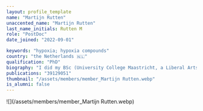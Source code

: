```yaml
---
layout: profile_template
name: "Martijn Rutten"
unaccented_name: "Martijn Rutten"
last_name_initials: Rutten M
role: "PostDoc"
date_joined: "2022-09-01"

keywords: "hypoxia; hypoxia compounds"
country: "the Netherlands 🇳🇱"
qualification: "PhD"
biography: "I did my BSc (University College Maastricht, a Liberal Arts and Sciences programme) and my MSc (Biomedical Sciences) at Maastricht University. During my MSc, I pursued internships in the laboratories of prof. dr. Cor Calkhoven (European Research Institute for the Biology of Ageing (ERIBA)) and prof. dr. Marianne Rots (Department of Pathology and Medical Biology) at the University Medical Center Groningen (UMCG). In September 2017, I started my PhD in the Department of Pediatrics in the UMCG under the supervision of dr. Maaike Oosterveer and prof. dr. Bart van de Sluis. In my PhD, I focused on metabolic imbalance-driven tumorigenesis in the inborn error of metabolism Glycogen Storage Disease type Ia (GSD Ia), especially focussing on understanding the role of phenotypic heterogeneity and nutrient sensors (specifically ChREBP and SIRT1). In September 2022, I started as a postdoctoral researcher in Marco Demaria’s lab, where I will mainly focus on characterizing the effects of (intermittent) hypoxia and hypoxia-mimetic compounds in relation to senescence."
publications: "39129051"
thumbnail: "/assets/members/member_Martijn Rutten.webp"
is_alumni: false
---
```


 ![](/assets/members/member_Martijn Rutten.webp)

 